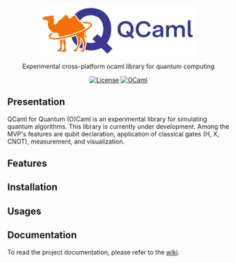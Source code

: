 <div align="center">
   <img src="https://github.com/elias-utf8/qcaml/blob/main/docs/images/qcaml_banner.png" alt="QCaml logo" width="350"/>
   
   Experimental cross-platform ocaml library for quantum computing
   
   [![License](https://img.shields.io/badge/License-Apache%202.0-3c60b1.svg?logo=opensourceinitiative&logoColor=white&style=flat-square)](https://github.com/elias-utf8/qcaml/blob/main/LICENSE)
   [![OCaml](https://img.shields.io/badge/OCaml-4.13+-ec6813.svg?style=flat-square&logo=ocaml&logoColor=white)](https://ocaml.org/)
   
</div>

## Presentation
QCaml for Quantum (O)Caml is an experimental library for simulating quantum algorithms. This library is currently under development. Among the MVP's features are qubit declaration, application of classical gates (H, X, CNOT), measurement, and visualization.

## Features

## Installation

## Usages

## Documentation
To read the project documentation, please refer to the [wiki](https://github.com/elias-utf8/qcaml/wiki).
